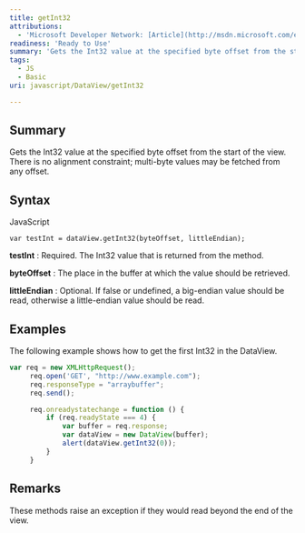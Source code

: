 ```yaml
---
title: getInt32
attributions:
  - 'Microsoft Developer Network: [Article](http://msdn.microsoft.com/en-us/library/ie/br212470(v=vs.94).aspx)'
readiness: 'Ready to Use'
summary: 'Gets the Int32 value at the specified byte offset from the start of the view. There is no alignment constraint; multi-byte values may be fetched from any offset.'
tags:
  - JS
  - Basic
uri: javascript/DataView/getInt32

---
```

## Summary

Gets the Int32 value at the specified byte offset from the start of the view. There is no alignment constraint; multi-byte values may be fetched from any offset.

## Syntax

<span class="language">JavaScript</span>

    var testInt = dataView.getInt32(byteOffset, littleEndian);

**testInt**
:   Required. The Int32 value that is returned from the method.

**byteOffset**
:   The place in the buffer at which the value should be retrieved.

**littleEndian**
:   Optional. If false or undefined, a big-endian value should be read, otherwise a little-endian value should be read.

## Examples

The following example shows how to get the first Int32 in the DataView.

``` js
var req = new XMLHttpRequest();
     req.open('GET', "http://www.example.com");
     req.responseType = "arraybuffer";
     req.send();

     req.onreadystatechange = function () {
         if (req.readyState === 4) {
             var buffer = req.response;
             var dataView = new DataView(buffer);
             alert(dataView.getInt32(0));
         }
     }
```

## Remarks

These methods raise an exception if they would read beyond the end of the view.

